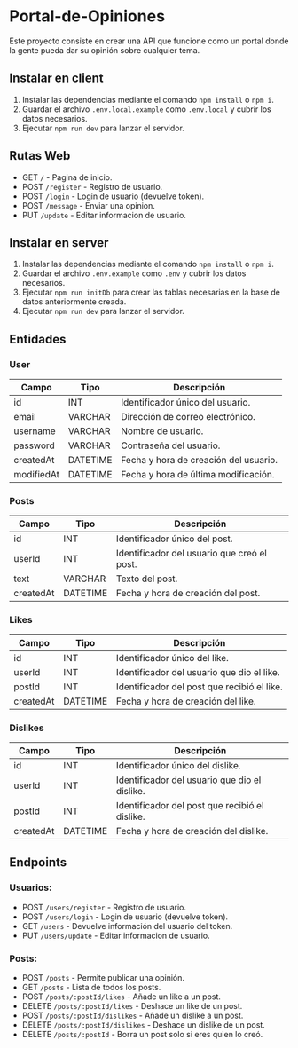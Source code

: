 # Portal-de-Opiniones

Este proyecto consiste en crear una API que funcione como un portal donde la gente pueda dar su opinión sobre cualquier tema.

## Instalar en client

1. Instalar las dependencias mediante el comando `npm install` o `npm i`.
2. Guardar el archivo `.env.local.example` como `.env.local` y cubrir los datos necesarios.
3. Ejecutar `npm run dev` para lanzar el servidor.

## Rutas Web

-   GET `/` - Pagina de inicio.
-   POST `/register` - Registro de usuario.
-   POST `/login` - Login de usuario (devuelve token).
-   POST `/message` - Enviar una opinion.
-   PUT `/update` - Editar informacion de usuario.


## Instalar en server

1. Instalar las dependencias mediante el comando `npm install` o `npm i`.
2. Guardar el archivo `.env.example` como `.env` y cubrir los datos necesarios.
3. Ejecutar `npm run initDb` para crear las tablas necesarias en la base de datos anteriormente creada.
4. Ejecutar `npm run dev` para lanzar el servidor.


## Entidades

### User

| Campo      | Tipo     | Descripción                           |
| ---------- | -------- | ------------------------------------- |
| id         | INT      | Identificador único del usuario.      |
| email      | VARCHAR  | Dirección de correo electrónico.      |
| username   | VARCHAR  | Nombre de usuario.                    |
| password   | VARCHAR  | Contraseña del usuario.               |
| createdAt  | DATETIME | Fecha y hora de creación del usuario. |
| modifiedAt | DATETIME | Fecha y hora de última modificación.  |

### Posts

| Campo     | Tipo     | Descripción                                   |
| --------- | -------- | --------------------------------------------  |
| id        | INT      | Identificador único del post.                 |
| userId    | INT      | Identificador del usuario que creó el post.   |
| text      | VARCHAR  | Texto del post.                               |
| createdAt | DATETIME | Fecha y hora de creación del post.            |

### Likes

| Campo     | Tipo     | Descripción                                   |
| --------- | -------- | --------------------------------------------  |
| id        | INT      | Identificador único del like.                 |
| userId    | INT      | Identificador del usuario que dio el like.    |
| postId    | INT      | Identificador del post que recibió el like.   |
| createdAt | DATETIME | Fecha y hora de creación del like.            |

### Dislikes

| Campo     | Tipo     | Descripción                                   |
| --------- | -------- | --------------------------------------------  |
| id        | INT      | Identificador único del dislike.              |
| userId    | INT      | Identificador del usuario que dio el dislike. |
| postId    | INT      | Identificador del post que recibió el dislike.|
| createdAt | DATETIME | Fecha y hora de creación del dislike.            |

## Endpoints

### Usuarios:

-   POST `/users/register` - Registro de usuario.
-   POST `/users/login` - Login de usuario (devuelve token).
-   GET `/users` - Devuelve información del usuario del token.
-   PUT `/users/update` - Editar informacion de usuario.

### Posts:

-   POST `/posts` - Permite publicar una opinión.
-   GET `/posts` - Lista de todos los posts.
-   POST `/posts/:postId/likes` - Añade un like a un post.
-   DELETE `/posts/:postId/likes` - Deshace un like de un post.
-   POST `/posts/:postId/dislikes` - Añade un dislike a un post.
-   DELETE `/posts/:postId/dislikes` - Deshace un dislike de un post.
-   DELETE `/posts/:postId` - Borra un post solo si eres quien lo creó.
